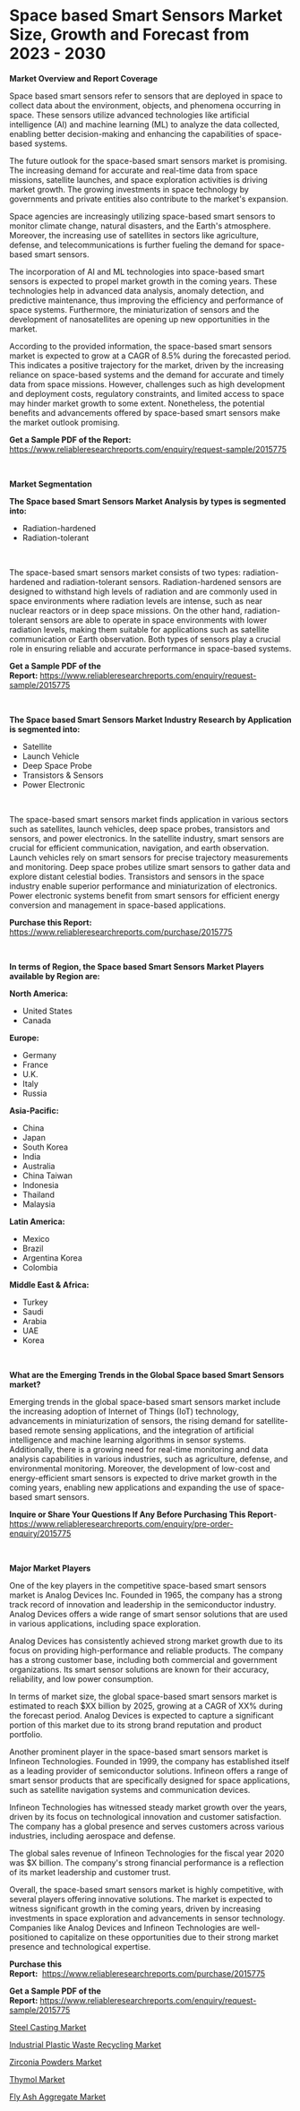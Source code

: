 <p><h1>Space based Smart Sensors Market Size, Growth and Forecast from 2023 - 2030</h1></p><p><strong>Market Overview and Report Coverage</strong></p>
<p><p>Space based smart sensors refer to sensors that are deployed in space to collect data about the environment, objects, and phenomena occurring in space. These sensors utilize advanced technologies like artificial intelligence (AI) and machine learning (ML) to analyze the data collected, enabling better decision-making and enhancing the capabilities of space-based systems.</p><p>The future outlook for the space-based smart sensors market is promising. The increasing demand for accurate and real-time data from space missions, satellite launches, and space exploration activities is driving market growth. The growing investments in space technology by governments and private entities also contribute to the market's expansion.</p><p>Space agencies are increasingly utilizing space-based smart sensors to monitor climate change, natural disasters, and the Earth's atmosphere. Moreover, the increasing use of satellites in sectors like agriculture, defense, and telecommunications is further fueling the demand for space-based smart sensors.</p><p>The incorporation of AI and ML technologies into space-based smart sensors is expected to propel market growth in the coming years. These technologies help in advanced data analysis, anomaly detection, and predictive maintenance, thus improving the efficiency and performance of space systems. Furthermore, the miniaturization of sensors and the development of nanosatellites are opening up new opportunities in the market.</p><p>According to the provided information, the space-based smart sensors market is expected to grow at a CAGR of 8.5% during the forecasted period. This indicates a positive trajectory for the market, driven by the increasing reliance on space-based systems and the demand for accurate and timely data from space missions. However, challenges such as high development and deployment costs, regulatory constraints, and limited access to space may hinder market growth to some extent. Nonetheless, the potential benefits and advancements offered by space-based smart sensors make the market outlook promising.</p></p>
<p><strong>Get a Sample PDF of the Report:</strong> <a href="https://www.reliableresearchreports.com/enquiry/request-sample/2015775">https://www.reliableresearchreports.com/enquiry/request-sample/2015775</a></p>
<p>&nbsp;</p>
<p><strong>Market Segmentation</strong></p>
<p><strong>The Space based Smart Sensors Market Analysis by types is segmented into:</strong></p>
<p><ul><li>Radiation-hardened</li><li>Radiation-tolerant</li></ul></p>
<p>&nbsp;</p>
<p><p>The space-based smart sensors market consists of two types: radiation-hardened and radiation-tolerant sensors. Radiation-hardened sensors are designed to withstand high levels of radiation and are commonly used in space environments where radiation levels are intense, such as near nuclear reactors or in deep space missions. On the other hand, radiation-tolerant sensors are able to operate in space environments with lower radiation levels, making them suitable for applications such as satellite communication or Earth observation. Both types of sensors play a crucial role in ensuring reliable and accurate performance in space-based systems.</p></p>
<p><strong>Get a Sample PDF of the Report:</strong>&nbsp;<a href="https://www.reliableresearchreports.com/enquiry/request-sample/2015775">https://www.reliableresearchreports.com/enquiry/request-sample/2015775</a></p>
<p>&nbsp;</p>
<p><strong>The Space based Smart Sensors Market Industry Research by Application is segmented into:</strong></p>
<p><ul><li>Satellite</li><li>Launch Vehicle</li><li>Deep Space Probe</li><li>Transistors & Sensors</li><li>Power Electronic</li></ul></p>
<p>&nbsp;</p>
<p><p>The space-based smart sensors market finds application in various sectors such as satellites, launch vehicles, deep space probes, transistors and sensors, and power electronics. In the satellite industry, smart sensors are crucial for efficient communication, navigation, and earth observation. Launch vehicles rely on smart sensors for precise trajectory measurements and monitoring. Deep space probes utilize smart sensors to gather data and explore distant celestial bodies. Transistors and sensors in the space industry enable superior performance and miniaturization of electronics. Power electronic systems benefit from smart sensors for efficient energy conversion and management in space-based applications.</p></p>
<p><strong>Purchase this Report:</strong>&nbsp; <a href="https://www.reliableresearchreports.com/purchase/2015775">https://www.reliableresearchreports.com/purchase/2015775</a></p>
<p>&nbsp;</p>
<p><strong>In terms of Region, the Space based Smart Sensors Market Players available by Region are:</strong></p>
<p>
    <p> <strong> North America: </strong>
        <ul>
            <li>United States</li>
            <li>Canada</li>
        </ul>
        </p> 
    <p> <strong> Europe: </strong>
        <ul>
            <li>Germany</li>
            <li>France</li>
            <li>U.K.</li>
            <li>Italy</li>
            <li>Russia</li>
        </ul>
        </p> 
    <p> <strong> Asia-Pacific: </strong>
        <ul>
            <li>China</li>
            <li>Japan</li>
            <li>South Korea</li>
            <li>India</li>
            <li>Australia</li>
            <li>China Taiwan</li>
            <li>Indonesia</li>
            <li>Thailand</li>
            <li>Malaysia</li>
        </ul>
        </p> 
    <p> <strong> Latin America: </strong>
        <ul>
            <li>Mexico</li>
            <li>Brazil</li>
            <li>Argentina Korea</li>
            <li>Colombia</li>
        </ul>
        </p> 
    <p> <strong> Middle East & Africa: </strong>
        <ul>
            <li>Turkey</li>
            <li>Saudi</li>
            <li>Arabia</li>
            <li>UAE</li>
            <li>Korea</li>
        </ul>
    </p>
    </p>
<p>&nbsp;</p>
<p><strong>What are the Emerging Trends in the Global Space based Smart Sensors market?</strong></p>
<p><p>Emerging trends in the global space-based smart sensors market include the increasing adoption of Internet of Things (IoT) technology, advancements in miniaturization of sensors, the rising demand for satellite-based remote sensing applications, and the integration of artificial intelligence and machine learning algorithms in sensor systems. Additionally, there is a growing need for real-time monitoring and data analysis capabilities in various industries, such as agriculture, defense, and environmental monitoring. Moreover, the development of low-cost and energy-efficient smart sensors is expected to drive market growth in the coming years, enabling new applications and expanding the use of space-based smart sensors.</p></p>
<p><strong>Inquire or Share Your Questions If Any Before Purchasing This Report</strong>- <a href="https://www.reliableresearchreports.com/enquiry/pre-order-enquiry/2015775">https://www.reliableresearchreports.com/enquiry/pre-order-enquiry/2015775</a></p>
<p>&nbsp;</p>
<p><strong>Major Market Players</strong></p>
<p><p>One of the key players in the competitive space-based smart sensors market is Analog Devices Inc. Founded in 1965, the company has a strong track record of innovation and leadership in the semiconductor industry. Analog Devices offers a wide range of smart sensor solutions that are used in various applications, including space exploration.</p><p>Analog Devices has consistently achieved strong market growth due to its focus on providing high-performance and reliable products. The company has a strong customer base, including both commercial and government organizations. Its smart sensor solutions are known for their accuracy, reliability, and low power consumption.</p><p>In terms of market size, the global space-based smart sensors market is estimated to reach $XX billion by 2025, growing at a CAGR of XX% during the forecast period. Analog Devices is expected to capture a significant portion of this market due to its strong brand reputation and product portfolio.</p><p>Another prominent player in the space-based smart sensors market is Infineon Technologies. Founded in 1999, the company has established itself as a leading provider of semiconductor solutions. Infineon offers a range of smart sensor products that are specifically designed for space applications, such as satellite navigation systems and communication devices.</p><p>Infineon Technologies has witnessed steady market growth over the years, driven by its focus on technological innovation and customer satisfaction. The company has a global presence and serves customers across various industries, including aerospace and defense.</p><p>The global sales revenue of Infineon Technologies for the fiscal year 2020 was $X billion. The company's strong financial performance is a reflection of its market leadership and customer trust.</p><p>Overall, the space-based smart sensors market is highly competitive, with several players offering innovative solutions. The market is expected to witness significant growth in the coming years, driven by increasing investments in space exploration and advancements in sensor technology. Companies like Analog Devices and Infineon Technologies are well-positioned to capitalize on these opportunities due to their strong market presence and technological expertise.</p></p>
<p><strong>Purchase this Report:</strong>&nbsp;&nbsp;<a href="https://www.reliableresearchreports.com/purchase/2015775">https://www.reliableresearchreports.com/purchase/2015775</a></p>
<p></p>
<p><strong>Get a Sample PDF of the Report:</strong>&nbsp;<a href="https://www.reliableresearchreports.com/enquiry/request-sample/2015775">https://www.reliableresearchreports.com/enquiry/request-sample/2015775</a></p>
<p><p><a href="https://medium.com/@rachelyoung56/steel-casting-market-competitive-analysis-market-trends-and-forecast-to-2030-0c4cabf6afcb">Steel Casting Market</a></p><p><a href="https://medium.com/@marilynadams76/analyzing-industrial-plastic-waste-recycling-market-global-industry-perspective-and-forecast-2023-5ae6f30965e5">Industrial Plastic Waste Recycling Market</a></p><p><a href="https://medium.com/@judyhunter52/zirconia-powders-market-research-report-its-history-and-forecast-2023-to-2030-562961b130e6">Zirconia Powders Market</a></p><p><a href="https://medium.com/@lisasanchez1968/thymol-market-research-report-its-history-and-forecast-2023-to-2030-c86e005c0375">Thymol Market</a></p><p><a href="https://medium.com/@beverlychen69/fly-ash-aggregate-market-comprehensive-assessment-by-type-application-and-geography-a29672fa95b2">Fly Ash Aggregate Market</a></p></p>